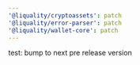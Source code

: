 ```yaml
---
'@liquality/cryptoassets': patch
'@liquality/error-parser': patch
'@liquality/wallet-core': patch
---
```


test: bump to next pre release version
